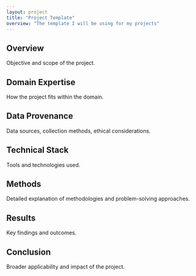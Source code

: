 ```yaml
---
layout: project
title: "Project Template"
overview: "The template I will be using for my projects"
---
```


## Overview
Objective and scope of the project.

## Domain Expertise
How the project fits within the domain.

## Data Provenance
Data sources, collection methods, ethical considerations.

## Technical Stack
Tools and technologies used.

## Methods
Detailed explanation of methodologies and problem-solving approaches.

## Results
Key findings and outcomes.

## Conclusion
Broader applicability and impact of the project.

